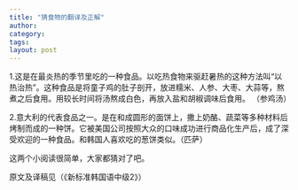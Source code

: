 ```yaml
---
title: "猜食物的翻译及正解"
author:
category: 
tags: 
layout: post
---
```

1.这是在最炎热的季节里吃的一种食品。以吃热食物来驱赶暑热的这种方法叫“以热治热”。这种食品是将童子鸡的肚子剖开，放进糯米、人参、大枣、大蒜等，熬煮之后食用。用较长时间将汤熬成白色，再放入盐和胡椒调味后食用。 （参鸡汤）

2.意大利的代表食品之一。是在和成圆形的面饼上，撒上奶酪、蔬菜等多种材料后烤制而成的一种饼。它被美国公司按照大众的口味成功进行商品化生产后，成了深受欢迎的一种食品。和韩国人喜欢吃的葱饼类似。（匹萨）

这两个小阅读很简单，大家都猜对了吧。

原文及译稿见（《新标准韩国语中级2》）

